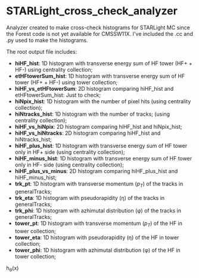 # STARLight_cross_check_analyzer

Analyzer created to make cross-check histograms for STARLight MC since the Forest code is not yet available for CMSSW11X. I've included the .cc and .py used to make the histograms.

The root output file includes:

- **hiHF_hist**: 1D histogram with transverse energy sum of HF tower (HF+ + HF-) using centrality collection;
- **etHFtowerSum_hist**: 1D histogram with transverse energy sum of HF tower (HF+ + HF-) using tower collection;
- **hiHF_vs_etHFtowerSum**: 2D histogram comparing hiHF_hist and etHFtowerSum_hist: Just to check;
- **hiNpix_hist**: 1D histogram with the number of pixel hits (using centrality collection);
- **hiNtracks_hist**: 1D histogram with the number of tracks; (using centrality collection);
- **hiHF_vs_hiNpix**: 2D histogram comparing hiHF_hist and hiNpix_hist;
- **hiHF_vs_hiNtracks**: 2D histogram comparing hiHF_hist and hiNtracks_hist;
- **hiHF_plus_hist**: 1D histogram with transverse energy sum of HF tower only in HF+ side (using centrality collection);
- **hiHF_minus_hist**: 1D histogram with transverse energy sum of HF tower only in HF- side (using centrality collection);
- **hiHF_plus_vs_minus**: 2D histogram comparing hiHF_plus_hist and hiHF_minus_hist;
- **trk_pt**: 1D histogram with transverse momentum ($p_{T}$) of the tracks in generalTracks;
- **trk_eta**: 1D histogram with pseudorapidity (&eta;) of the tracks in generalTracks;
- **trk_phi**: 1D histogram with azhimutal distribution (&phi;) of the tracks in generalTracks;
- **tower_pt**: 1D histogram with transverse momentum ($p_{T}$) of the HF in tower collection;
- **tower_eta**: 1D histogram with pseudorapidity (&eta;) of the HF in tower collection;
- **tower_phi**: 1D histogram with azhimutal distribution (&phi;) of the HF in tower collection;


 h<sub>&theta;</sub>(x)



